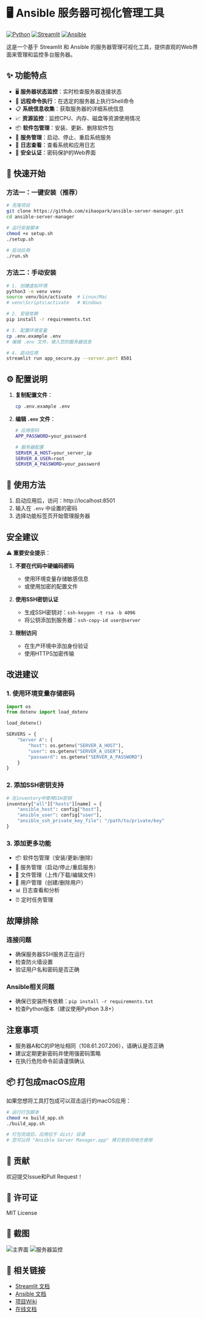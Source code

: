 # 🖥️ Ansible 服务器可视化管理工具

[![Python](https://img.shields.io/badge/Python-3.8+-blue.svg)](https://www.python.org/)
[![Streamlit](https://img.shields.io/badge/Streamlit-1.28.0-red.svg)](https://streamlit.io/)
[![Ansible](https://img.shields.io/badge/Ansible-8.5.0-green.svg)](https://www.ansible.com/)

这是一个基于 Streamlit 和 Ansible 的服务器管理可视化工具，提供直观的Web界面来管理和监控多台服务器。

## ✨ 功能特点

- 🖥️ **服务器状态监控**：实时检查服务器连接状态
- 🔧 **远程命令执行**：在选定的服务器上执行Shell命令
- 📋 **系统信息收集**：获取服务器的详细系统信息
- 📈 **资源监控**：监控CPU、内存、磁盘等资源使用情况
- 📦 **软件包管理**：安装、更新、删除软件包
- 🔧 **服务管理**：启动、停止、重启系统服务
- 📄 **日志查看**：查看系统和应用日志
- 🔐 **安全认证**：密码保护的Web界面

## 🚀 快速开始

### 方法一：一键安装（推荐）

```bash
# 克隆项目
git clone https://github.com/xihaopark/ansible-server-manager.git
cd ansible-server-manager

# 运行安装脚本
chmod +x setup.sh
./setup.sh

# 启动应用
./run.sh
```

### 方法二：手动安装

```bash
# 1. 创建虚拟环境
python3 -m venv venv
source venv/bin/activate  # Linux/Mac
# venv\Scripts\activate   # Windows

# 2. 安装依赖
pip install -r requirements.txt

# 3. 配置环境变量
cp .env.example .env
# 编辑 .env 文件，填入您的服务器信息

# 4. 启动应用
streamlit run app_secure.py --server.port 8501
```

## ⚙️ 配置说明

1. **复制配置文件**：
   ```bash
   cp .env.example .env
   ```

2. **编辑 `.env` 文件**：
   ```bash
   # 应用密码
   APP_PASSWORD=your_password
   
   # 服务器配置
   SERVER_A_HOST=your_server_ip
   SERVER_A_USER=root
   SERVER_A_PASSWORD=your_password
   ```

## 📱 使用方法

1. 启动应用后，访问：http://localhost:8501
2. 输入在 `.env` 中设置的密码
3. 选择功能标签页开始管理服务器

## 安全建议

⚠️ **重要安全提示**：

1. **不要在代码中硬编码密码**
   - 使用环境变量存储敏感信息
   - 或使用加密的配置文件

2. **使用SSH密钥认证**
   - 生成SSH密钥对：`ssh-keygen -t rsa -b 4096`
   - 将公钥添加到服务器：`ssh-copy-id user@server`

3. **限制访问**
   - 在生产环境中添加身份验证
   - 使用HTTPS加密传输

## 改进建议

### 1. 使用环境变量存储密码

```python
import os
from dotenv import load_dotenv

load_dotenv()

SERVERS = {
    "Server A": {
        "host": os.getenv("SERVER_A_HOST"),
        "user": os.getenv("SERVER_A_USER"),
        "password": os.getenv("SERVER_A_PASSWORD")
    }
}
```

### 2. 添加SSH密钥支持

```python
# 在inventory中使用SSH密钥
inventory["all"]["hosts"][name] = {
    "ansible_host": config["host"],
    "ansible_user": config["user"],
    "ansible_ssh_private_key_file": "/path/to/private/key"
}
```

### 3. 添加更多功能

- 📦 软件包管理（安装/更新/删除）
- 🔄 服务管理（启动/停止/重启服务）
- 📁 文件管理（上传/下载/编辑文件）
- 🔐 用户管理（创建/删除用户）
- 📊 日志查看和分析
- ⏰ 定时任务管理

## 故障排除

### 连接问题
- 确保服务器SSH服务正在运行
- 检查防火墙设置
- 验证用户名和密码是否正确

### Ansible相关问题
- 确保已安装所有依赖：`pip install -r requirements.txt`
- 检查Python版本（建议使用Python 3.8+）

## 注意事项

- 服务器A和C的IP地址相同（108.61.207.206），请确认是否正确
- 建议定期更新密码并使用强密码策略
- 在执行危险命令前请谨慎确认

## 📦 打包成macOS应用

如果您想将工具打包成可以双击运行的macOS应用：

```bash
# 运行打包脚本
chmod +x build_app.sh
./build_app.sh

# 打包完成后，应用位于 dist/ 目录
# 您可以将 "Ansible Server Manager.app" 拷贝到任何地方使用
```

## 🤝 贡献

欢迎提交Issue和Pull Request！

## 📄 许可证

MIT License

## 📸 截图

![主界面](screenshots/main.png)
![服务器监控](screenshots/monitoring.png)

## 🔗 相关链接

- [Streamlit 文档](https://docs.streamlit.io/)
- [Ansible 文档](https://docs.ansible.com/)
- [项目Wiki](https://github.com/xihaopark/ansible-server-manager/wiki)
- [在线文档](https://xihaopark.github.io/ansible-server-manager/)